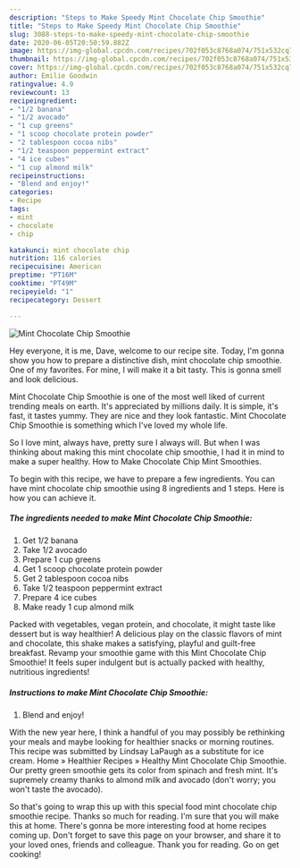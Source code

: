 ```yaml
---
description: "Steps to Make Speedy Mint Chocolate Chip Smoothie"
title: "Steps to Make Speedy Mint Chocolate Chip Smoothie"
slug: 3088-steps-to-make-speedy-mint-chocolate-chip-smoothie
date: 2020-06-05T20:50:59.882Z
image: https://img-global.cpcdn.com/recipes/702f053c8768a074/751x532cq70/mint-chocolate-chip-smoothie-recipe-main-photo.jpg
thumbnail: https://img-global.cpcdn.com/recipes/702f053c8768a074/751x532cq70/mint-chocolate-chip-smoothie-recipe-main-photo.jpg
cover: https://img-global.cpcdn.com/recipes/702f053c8768a074/751x532cq70/mint-chocolate-chip-smoothie-recipe-main-photo.jpg
author: Emilie Goodwin
ratingvalue: 4.9
reviewcount: 13
recipeingredient:
- "1/2 banana"
- "1/2 avocado"
- "1 cup greens"
- "1 scoop chocolate protein powder"
- "2 tablespoon cocoa nibs"
- "1/2 teaspoon peppermint extract"
- "4 ice cubes"
- "1 cup almond milk"
recipeinstructions:
- "Blend and enjoy!"
categories:
- Recipe
tags:
- mint
- chocolate
- chip

katakunci: mint chocolate chip 
nutrition: 116 calories
recipecuisine: American
preptime: "PT16M"
cooktime: "PT49M"
recipeyield: "1"
recipecategory: Dessert

---
```



![Mint Chocolate Chip Smoothie](https://img-global.cpcdn.com/recipes/702f053c8768a074/751x532cq70/mint-chocolate-chip-smoothie-recipe-main-photo.jpg)

Hey everyone, it is me, Dave, welcome to our recipe site. Today, I'm gonna show you how to prepare a distinctive dish, mint chocolate chip smoothie. One of my favorites. For mine, I will make it a bit tasty. This is gonna smell and look delicious.

Mint Chocolate Chip Smoothie is one of the most well liked of current trending meals on earth. It's appreciated by millions daily. It is simple, it's fast, it tastes yummy. They are nice and they look fantastic. Mint Chocolate Chip Smoothie is something which I've loved my whole life.

So I love mint, always have, pretty sure I always will. But when I was thinking about making this mint chocolate chip smoothie, I had it in mind to make a super healthy. How to Make Chocolate Chip Mint Smoothies.


To begin with this recipe, we have to prepare a few ingredients. You can have mint chocolate chip smoothie using 8 ingredients and 1 steps. Here is how you can achieve it.

<!--inarticleads1-->

##### The ingredients needed to make Mint Chocolate Chip Smoothie:

1. Get 1/2 banana
1. Take 1/2 avocado
1. Prepare 1 cup greens
1. Get 1 scoop chocolate protein powder
1. Get 2 tablespoon cocoa nibs
1. Take 1/2 teaspoon peppermint extract
1. Prepare 4 ice cubes
1. Make ready 1 cup almond milk


Packed with vegetables, vegan protein, and chocolate, it might taste like dessert but is way healthier! A delicious play on the classic flavors of mint and chocolate, this shake makes a satisfying, playful and guilt-free breakfast. Revamp your smoothie game with this Mint Chocolate Chip Smoothie! It feels super indulgent but is actually packed with healthy, nutritious ingredients! 

<!--inarticleads2-->

##### Instructions to make Mint Chocolate Chip Smoothie:

1. Blend and enjoy!


With the new year here, I think a handful of you may possibly be rethinking your meals and maybe looking for healthier snacks or morning routines. This recipe was submitted by Lindsay LaPaugh as a substitute for ice cream. Home » Healthier Recipes » Healthy Mint Chocolate Chip Smoothie. Our pretty green smoothie gets its color from spinach and fresh mint. It&#39;s supremely creamy thanks to almond milk and avocado (don&#39;t worry; you won&#39;t taste the avocado). 

So that's going to wrap this up with this special food mint chocolate chip smoothie recipe. Thanks so much for reading. I'm sure that you will make this at home. There's gonna be more interesting food at home recipes coming up. Don't forget to save this page on your browser, and share it to your loved ones, friends and colleague. Thank you for reading. Go on get cooking!
